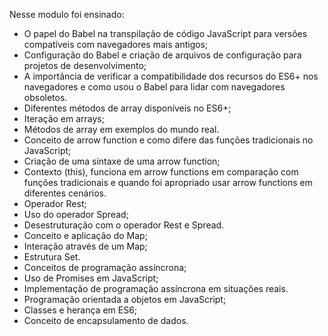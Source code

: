 Nesse modulo foi ensinado:

* O papel do Babel na transpilação de código JavaScript para versões compatíveis com navegadores mais antigos;
* Configuração do Babel e criação de arquivos de configuração para projetos de desenvolvimento;
* A importância de verificar a compatibilidade dos recursos do ES6+ nos navegadores e como usou o Babel para lidar com navegadores obsoletos.
* Diferentes métodos de array disponíveis no ES6+;
* Iteração em arrays;
* Métodos de array em exemplos do mundo real.
* Conceito de arrow function e como difere das funções tradicionais no JavaScript;
* Criação de uma sintaxe de uma arrow function;
* Contexto (this), funciona em arrow functions em comparação com funções tradicionais e quando foi apropriado usar arrow functions em diferentes cenários.
* Operador Rest;
* Uso do operador Spread;
* Desestruturação com o operador Rest e Spread.
* Conceito e aplicação do Map;
* Interação através de um Map;
* Estrutura Set.
* Conceitos de programação assíncrona;
* Uso de Promises em JavaScript;
* Implementação de programação assíncrona em situações reais.
* Programação orientada a objetos em JavaScript;
* Classes e herança em ES6;
* Conceito de encapsulamento de dados.

